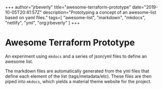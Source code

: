+++
author="jrbeverly"
title="awesome-terraform-prototype"
date="2019-10-05T20:41:57Z"
description="Prototyping a concept of an awesome-list based on yaml files."
tags=[
  "awesome-list",
  "markdown",
  "mkdocs",
  "netlify",
  "yml",
  "org:jrbeverly"
]
+++

# Awesome Terraform Prototype

An experiment using `mkdocs` and a series of json/yml files to define an awesome list.

The markdown files are automatically generated from the yml files that define each element of the list (tags/metadata/etc). These files are then piped into `mkdocs`, which yields a material theme website for the project.